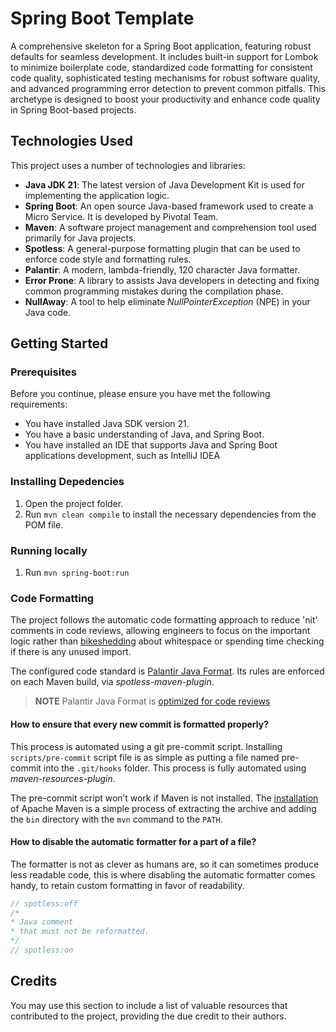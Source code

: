 # Spring Boot Template

A comprehensive skeleton for a Spring Boot application, featuring robust defaults for seamless development.
It includes built-in support for Lombok to minimize boilerplate code, standardized code formatting for consistent code
quality, sophisticated testing mechanisms for robust software quality, and advanced programming error detection to
prevent common pitfalls. This archetype is designed to boost your productivity and enhance code quality in
Spring Boot-based projects.

## Technologies Used

This project uses a number of technologies and libraries:

- **Java JDK 21**: The latest version of Java Development Kit is used for implementing the application logic.
- **Spring Boot**: An open source Java-based framework used to create a Micro Service. It is developed by Pivotal Team.
- **Maven**: A software project management and comprehension tool used primarily for Java projects.
- **Spotless**: A general-purpose formatting plugin that can be used to enforce code style and formatting rules.
- **Palantir**: A modern, lambda-friendly, 120 character Java formatter.
- **Error Prone**: A library to assists Java developers in detecting and fixing common programming mistakes during the compilation phase.
- **NullAway**: A tool to help eliminate _NullPointerException_ (NPE) in your Java code.

## Getting Started

### Prerequisites

Before you continue, please ensure you have met the following requirements:

- You have installed Java SDK version 21.
- You have a basic understanding of Java, and Spring Boot.
- You have installed an IDE that supports Java and Spring Boot applications development, such as IntelliJ IDEA

### Installing Depedencies

1. Open the project folder.
2. Run `mvn clean compile` to install the necessary dependencies from the POM file.

### Running locally

1. Run `mvn spring-boot:run`

### Code Formatting

The project follows the automatic code formatting approach to reduce 'nit' comments in code reviews, allowing engineers to
focus on the important logic rather than  [bikeshedding](https://en.wiktionary.org/wiki/bikeshedding) about whitespace
or spending time checking if there is any unused import.

The configured code standard is [Palantir Java Format](https://github.com/palantir/palantir-java-format). Its rules are
enforced on each Maven build, via _spotless-maven-plugin_.

>**NOTE**
> Palantir Java Format is  [optimized for code reviews](https://github.com/palantir/palantir-java-format#optimised-for-code-review)

#### How to ensure that every new commit is formatted properly?

This process is automated using a git pre-commit script. Installing `scripts/pre-commit` script file is as simple as putting
a file named pre-commit into the `.git/hooks` folder. This process is fully automated using _maven-resources-plugin_.

The pre-commit script won’t work if Maven is not installed. The [installation](https://maven.apache.org/install.html)
of Apache Maven is a simple process of extracting the archive and adding the `bin` directory with the `mvn` command to
the `PATH`.

#### How to disable the automatic formatter for a part of a file?

The formatter is not as clever as humans are, so it can sometimes produce less readable code, this is where disabling
the automatic formatter comes handy, to retain custom formatting in favor of readability.

```java
// spotless:off
/*
* Java comment
* that must not be reformatted.
*/
// spotless:on
```

## Credits

You may use this section to include a list of valuable resources that contributed to the project, providing the due
credit to their authors.

